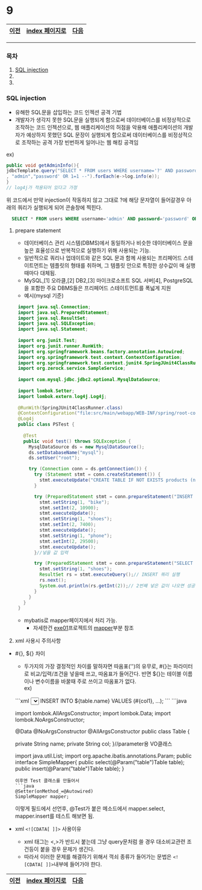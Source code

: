 # 9

[이전](./08.md)|[index 페이지로](./00index.md) |[다음](./10.md)
---|---|---
<hr>

### 목차
1. [SQL injection](#SQL-injection)
1.
1.

### SQL injection
  
  - 유해한 SQL문을 삽입하는 코드 인젝션 공격 기법
  - 개발자가 생각지 못한 SQL문을 실행되게 함으로써 데이터베이스를 비정상적으로 조작하는 코드 인젝션으로,
웹 애플리케이션의 허점을 악용해 애플리케이션의 개발자가 예상하지 못했던 SQL 문장이 실행되게 함으로써 데이터베이스를 비정상적으로 조작하는 공격
가장 빈번하게 일어나는 웹 해킹 공격임
  
  ex) <br>
  
  ```java
  public void getAdminInfo(){
  jdbcTemplate.query("SELECT * FROM users WHERE username='?' AND password='?'"
  , "admin","password' OR 1=1 --").forEach(e->log.info(e));
  }
  // log4j가 적용되어 있다고 가정
  ```
  위 코드에서 만약 injection이 작동하지 않고 그대로 ?에 해당 문자열이 들어갈경우 아래의 쿼리가 실행되게 되어 콘솔창에 찍힌다.
  ```sql
    SELECT * FROM users WHERE username='admin' AND password='password' OR 1=1 --'
  ```
  
1. prepare statement
  
   + 데이터베이스 관리 시스템(DBMS)에서 동일하거나 비슷한 데이터베이스 문을 높은 효율성으로 반복적으로 실행하기 위해 사용되는 기능. 
   + 일반적으로 쿼리나 업데이트와 같은 SQL 문과 함께 사용되는 프리페어드 스테이트먼트는 템플릿의 형태를 취하며, 그 템플릿 안으로 특정한 상수값이 매 실행 때마다 대체됨.
   + MySQL,[1] 오라클,[2] DB2,[3] 마이크로소프트 SQL 서버[4], PostgreSQL을 포함한 주요 DBMS들은 프리페어드 스테이트먼트를 폭넓게 지원
   + 예시(mysql 기준)
   ```java
 	import java.sql.Connection;
 	import java.sql.PreparedStatement;
 	import java.sql.ResultSet;
 	import java.sql.SQLException;
 	import java.sql.Statement;
 	
 	import org.junit.Test;
 	import org.junit.runner.RunWith;
 	import org.springframework.beans.factory.annotation.Autowired;
 	import org.springframework.test.context.ContextConfiguration;
 	import org.springframework.test.context.junit4.SpringJUnit4ClassRunner;
 	import org.zerock.service.SampleService;
 	
 	import com.mysql.jdbc.jdbc2.optional.MysqlDataSource;
 	
 	import lombok.Setter;
 	import lombok.extern.log4j.Log4j;
 	
 	@RunWith(SpringJUnit4ClassRunner.class)
 	@ContextConfiguration("file:src/main/webapp/WEB-INF/spring/root-context.xml")
 	@Log4j
    public class PSTest {
      
      @Test
      public void test() throws SQLException {
        MysqlDataSource ds = new MysqlDataSource();
        ds.setDatabaseName("mysql");
        ds.setUser("root");

        try (Connection conn = ds.getConnection()) {
          try (Statement stmt = conn.createStatement()) {
            stmt.executeUpdate("CREATE TABLE IF NOT EXISTS products (name VARCHAR(40), price INT)");// 테이블 생성
          }

          try (PreparedStatement stmt = conn.prepareStatement("INSERT INTO products VALUES (?, ?)")) {
            stmt.setString(1, "bike");
            stmt.setInt(2, 10900);
            stmt.executeUpdate();
            stmt.setString(1, "shoes");
            stmt.setInt(2, 7400);
            stmt.executeUpdate();
            stmt.setString(1, "phone");
            stmt.setInt(2, 29500);
            stmt.executeUpdate();
          }//넣을 값 입력

          try (PreparedStatement stmt = conn.prepareStatement("SELECT * FROM products WHERE name = ?")) {
            stmt.setString(1, "shoes");
            ResultSet rs = stmt.executeQuery();// INSERT 쿼리 실행
            rs.next();
            System.out.println(rs.getInt(2));// 2번째 넣은 값이 나오면 성공
          }
        }
      }
    }
   ```
   + mybatis로 mapper페이지에서 처리 가능.
     * 자세한건 [exe01](https://github.com/pallenJ/booke/tree/master/exe01)프로젝트의 
       [mapper](https://github.com/pallenJ/booke/blob/master/exe01/02.md#Mapper)부분 참조
2. xml 사용시 주의사항
  
  + #{}, ${} 차이
    * 두가지의 가장 결정적인 차이를 말하자면 따옴표('')의 유무로, #{}는 파라미터로 비교/입력/조건을 넣을때 쓰고, 따옴표가 들어간다.
    반면 ${}는 테이블 이름이나 변수이름을 바꿀때 주로 쓰이고 따옴표가 없다.
    <br> ex)
    <br>
    ```xml
      <!-- 매퍼태그 내부에 추가 코드를  -->
        <select id="select" resultType = "map">
        SELECT ${table.col} FROM ${table.name} 
        </select>
        <insert id ="insert">
         INSERT INTO ${table.name} VALUES (#{col1}, ...);
        </insert>
    ```
    ```java

    import lombok.AllArgsConstructor;
    import lombok.Data;
    import lombok.NoArgsConstructor;

    @Data
    @NoArgsConstructor
    @AllArgsConstructor
    public class Table {
	
  	private String name;
	  private String col;
    }//parameter용 VO클래스
    
    
    
    import java.util.List;
    import org.apache.ibatis.annotations.Param;
    public interface SimpleMapper{
    public select(@Param("table")Table table);
    public insert(@Param("table")Table table);
    }
    ```
    이후엔 Test 클래스를 만들어서 
    ```java
    @Setter(onMethod_=@Autowired)
    SimpleMapper mapper;
    ```
    이렇게 필드에서 선언후, @Test가 붙은 메소드에서 mapper.select, mapper.insert를 테스트 해보면 됨.
    
  + xml ```<![CDATA[ ]]>``` 사용이유
     * xml 태그는 <,>가 반드시 붙는데 그냥 query문처럼 쓸 경우 대소비교관련 조건등이 붙을 경우 문제가 생긴다.
     * 따라서 이러한 문제를 해결하기 위해서 꺽쇠 종류가 들어가는 문법은 ```<![CDATA[ ]]>```내부에 들어가야 한다.
    
    
[이전](./08.md)|[index 페이지로](./00index.md) |[다음](./10.md)
---|---|---
